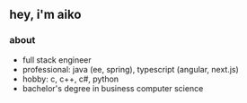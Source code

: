 ## hey, i'm aiko
### about
- full stack engineer
- professional: java (ee, spring), typescript (angular, next.js)
- hobby: c, c++, c#, python
- bachelor's degree in business computer science
